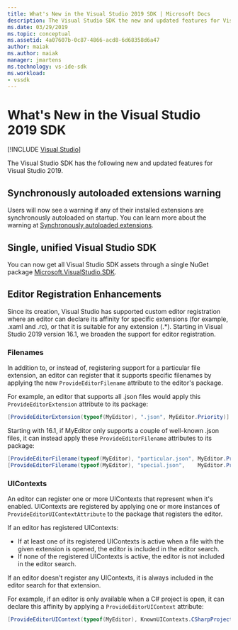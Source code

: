 ```yaml
---
title: What's New in the Visual Studio 2019 SDK | Microsoft Docs
description: The Visual Studio SDK the new and updated features for Visual Studio 2019, including editor registration enhancements.
ms.date: 03/29/2019
ms.topic: conceptual
ms.assetid: 4a07607b-0c87-4866-acd8-6d68358d6a47
author: maiak
ms.author: maiak
manager: jmartens
ms.technology: vs-ide-sdk
ms.workload:
- vssdk
---
```

# What's New in the Visual Studio 2019 SDK

 [!INCLUDE [Visual Studio](~/includes/applies-to-version/vs-windows-only.md)]

The Visual Studio SDK has the following new and updated features for Visual Studio 2019.

## Synchronously autoloaded extensions warning

Users will now see a warning if any of their installed extensions are synchronously autoloaded on startup. You can learn more about the warning at [Synchronously autoloaded extensions](synchronously-autoloaded-extensions.md).

## Single, unified Visual Studio SDK

You can now get all Visual Studio SDK assets through a single NuGet package [Microsoft.VisualStudio.SDK](https://www.nuget.org/packages/microsoft.visualstudio.sdk).

## Editor Registration Enhancements

Since its creation, Visual Studio has supported custom editor registration where an editor can declare its affinity for specific extensions (for example, .xaml and .rc), or that it is suitable for any extension (.*). Starting in Visual Studio 2019 version 16.1, we broaden the support for editor registration.

### Filenames

In addition to, or instead of, registering support for a particular file extension, an editor can register that it supports specific filenames by applying the new `ProvideEditorFilename` attribute to the editor's package.

For example, an editor that supports all .json files would apply this `ProvideEditorExtension` attribute to its package:

```cs
[ProvideEditorExtension(typeof(MyEditor), ".json", MyEditor.Priority)]
```

Starting with 16.1, if MyEditor only supports a couple of well-known .json files, it can instead apply these `ProvideEditorFilename` attributes to its package:

```cs
[ProvideEditorFilename(typeof(MyEditor), "particular.json", MyEditor.Priority)]
[ProvideEditorFilename(typeof(MyEditor), "special.json",    MyEditor.Priority)]
```

### UIContexts

An editor can register one or more UIContexts that represent when it's enabled. UIContexts are registered by applying one or more instances of `ProvideEditorUIContextAttribute` to the package that registers the editor.

If an editor has registered UIContexts:

- If at least one of its registered UIContexts is active when a file with the given extension is opened, the editor is included in the editor search.
- If none of the registered UIContexts is active, the editor is not included in the editor search.

If an editor doesn't register any UIContexts, it is always included in the editor search for that extension.

For example, if an editor is only available when a C# project is open, it can declare this affinity by applying a `ProvideEditorUIContext` attribute:

```cs
[ProvideEditorUIContext(typeof(MyEditor), KnownUIContexts.CSharpProjectContext)]
```
